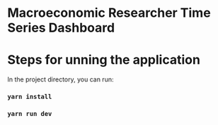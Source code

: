 # Macroeconomic Researcher Time Series Dashboard

# Steps for unning the application

In the project directory, you can run:

### `yarn install`
### `yarn run dev`
